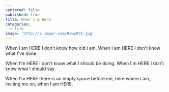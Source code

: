 ```yaml
---
centered: false
published: true
title: When I'm Here
categories:
  - life
image: 'http://i.imgur.com/0swyDt5.jpg'
---
```

When I am HERE
I don't know how old I am.
When I am HERE
I don't know what I've done.

When I'm HERE
I don't know what I should be doing.
When I'm HERE
I don't know what I should say.

When I'm HERE
there is an empty space before me,
here where I am,
inviting me on,
when I am HERE.

